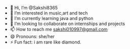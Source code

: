 - 👋 Hi, I’m @Sakshi8365
- 👀 I’m interested in music,art and tech
- 🌱 I’m currently learning java and python
- 💞️ I’m looking to collaborate on internships and projects
- 📫 How to reach me sakshi010997@gmail.com
- 😄 Pronouns: she/her
- ⚡ Fun fact: i am rare like diamond.

<!---
Sakshi8365/Sakshi8365 is a ✨ special ✨ repository because its `README.md` (this file) appears on your GitHub profile.
You can click the Preview link to take a look at your changes.
--->
